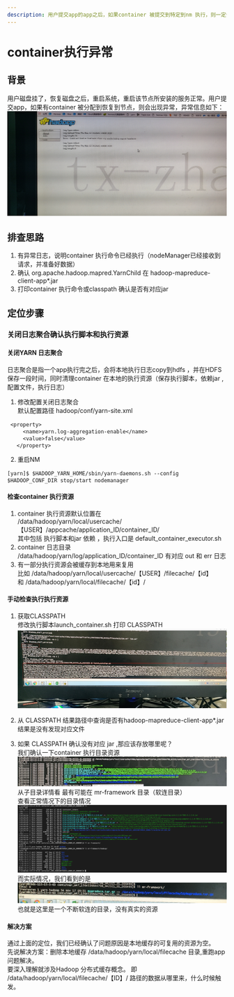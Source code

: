 ```yaml
---
description: 用户提交app的app之后，如果container 被提交到特定到nm 执行，则一定会异常（could not find or load main class org.apache.hadoop.mapred.YarnChild），进而导致app执行失败
---
```


# container执行异常
## 背景
用户磁盘挂了，恢复磁盘之后，重启系统，重启该节点所安装的服务正常。用户提交app，如果有container 被分配到恢复到节点，则会出现异常，异常信息如下：  
![](/images/exe1.png)

## 排查思路
1. 有异常日志，说明container 执行命令已经执行（nodeManager已经接收到请求，并准备好数据）
2. 确认 org.apache.hadoop.mapred.YarnChild 在 hadoop-mapreduce-client-app*.jar
3. 打印container 执行命令或classpath 确认是否有对应jar

## 定位步骤
### 关闭日志聚合确认执行脚本和执行资源
#### 关闭YARN 日志聚合
日志聚合是指一个app执行完之后，会将本地执行日志copy到hdfs ，并在HDFS 保存一段时间，同时清理container 在本地的执行资源（保存执行脚本，依赖jar ,配置文件，执行日志）  
 1. 修改配置关闭日志聚合   
默认配置路径 hadoop/conf/yarn-site.xml    
```
 <property>
     <name>yarn.log-aggregation-enable</name>
     <value>false</value>
   </property>
```

 2. 重启NM
```
[yarn]$ $HADOOP_YARN_HOME/sbin/yarn-daemons.sh --config $HADOOP_CONF_DIR stop/start nodemanager
```

#### 检查container 执行资源
 1. container 执行资源默认位置在   
/data/hadoop/yarn/local/usercache/【USER】/appcache/application_ID/container_ID/    
其中包括 执行脚本和jar 依赖 ，执行入口是 default_container_executor.sh  
 2. container 日志目录   
/data/hadoop/yarn/log/application_ID/container_ID 有对应 out 和 err 日志
 3. 有一部分执行资源会被缓存到本地用来复用  
比如 /data/hadoop/yarn/local/usercache/【USER】/filecache/【id】   
和  /data/hadoop/yarn/local/filecache/【id】/  

#### 手动检查执行执行资源
1. 获取CLASSPATH   
修改执行脚本launch_container.sh 打印 CLASSPATH  
![](/images/exe2.png)

2. 从 CLASSPATH 结果路径中查询是否有hadoop-mapreduce-client-app*.jar   
结果是没有发现对应文件

3. 如果 CLASSPATH 确认没有对应 jar ,那应该存放哪里呢？   
我们确认一下container 执行目录资源   
![](/images/exe3.png)  
从子目录详情看 最有可能在 mr-framework 目录（软连目录）  
查看正常情况下的目录情况  
![](/images/exe5.png)  
而实际情况，我们看到的是  
![](/images/exe4.png)  
也就是这里是一个不断软连的目录，没有真实的资源

#### 解决方案
通过上面的定位，我们已经确认了问题原因是本地缓存的可复用的资源为空。  
先说解决方案：删除本地缓存 /data/hadoop/yarn/local/filecache 目录,重跑app 问题解决。  
要深入理解就涉及Hadoop 分布式缓存概念。
即 /data/hadoop/yarn/local/filecache/【ID】/ 路径的数据从哪里来，什么时候触发。
